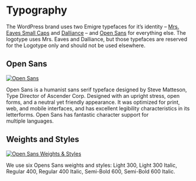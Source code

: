 # Typography

The WordPress brand uses two Emigre typefaces for it’s identity – [Mrs. Eaves Small Caps](http://www.myfonts.com/fonts/emigre/mrs-eaves-ot/small-caps-ot/ "Emigre: Mrs. Eaves Small Caps") and [Dalliance](http://www.myfonts.com/fonts/emigre/dalliance-ot/roman/glyphs.html#glyphs/322943/77 "Emigre: Dalliance") – and [Open Sans](https://www.google.com/fonts/specimen/Open+Sans) for everything else. The logotype uses Mrs. Eaves and Dalliance, but those typefaces are reserved for the Logotype only and should not be used elsewhere.

## Open Sans

[![Open Sans](https://i2.wp.com/make.wordpress.org/design/files/2015/03/typography-01-opensans.png?resize=776%2C422&ssl=1)](https://i2.wp.com/make.wordpress.org/design/files/2015/03/typography-01-opensans.png?ssl=1)

Open Sans is a humanist sans serif typeface designed by Steve Matteson, Type Director of Ascender Corp. Designed with an upright stress, open forms, and a neutral yet friendly appearance. It was optimized for print, web, and mobile interfaces, and has excellent legibility characteristics in its letterforms. Open Sans has fantastic character support for multiple languages.

## Weights and Styles

[![Open Sans Weights & Styles](https://i2.wp.com/make.wordpress.org/design/files/2015/03/typography-02-weightsandstyles.png?resize=776%2C422&ssl=1)](https://i2.wp.com/make.wordpress.org/design/files/2015/03/typography-02-weightsandstyles.png?ssl=1)

We use six Opens Sans weights and styles: Light 300, Light 300 Italic, Regular 400, Regular 400 Italic, Semi-Bold 600, Semi-Bold 600 Italic.